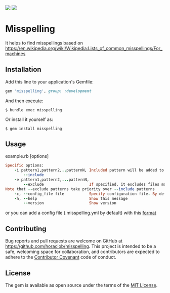 <a href="https://codeclimate.com/github/horaciob/misspelling"><img src="https://codeclimate.com/github/horaciob/misspelling/badges/gpa.svg" /></a>
<a href="https://codeclimate.com/github/horaciob/misspelling"><img src="https://codeclimate.com/github/horaciob/misspelling/badges/issue_count.svg" /></a>

# Misspelling
It helps to find misspellings based on https://en.wikipedia.org/wiki/Wikipedia:Lists_of_common_misspellings/For_machines

## Installation

Add this line to your application's Gemfile:

```ruby
gem 'misspelling', group: :development
```

And then execute:

    $ bundle exec misspelling

Or install it yourself as:

    $ gem install misspelling

## Usage

example.rb [options]

```ruby
Specific options:
    -i pattern1,pattern2,..patternN, Included pattern will be added to paths
        --include
    -e pattern1,pattern2,...patternN,
        --exclude                    If specified, it excludes files matching the given filename pattern from the search.
Note that --exclude patterns take priority over --include patterns
    -c, --config_file file           Specify configuration file. By default will look for .misspelling.yml
    -h, --help                       Show this message
        --version                    Show version
```
or you can add a config file (.misspelling.yml by default) with this [format](https://github.com/horaciob/misspelling/blob/master/config/misspelling.yml)

## Contributing

Bug reports and pull requests are welcome on GitHub at https://github.com/horaciob/misspelling.
This project is intended to be a safe, welcoming space for collaboration, and contributors are expected to adhere to the [Contributor Covenant](http://contributor-covenant.org) code of conduct.


## License

The gem is available as open source under the terms of the [MIT License](http://opensource.org/licenses/MIT).


